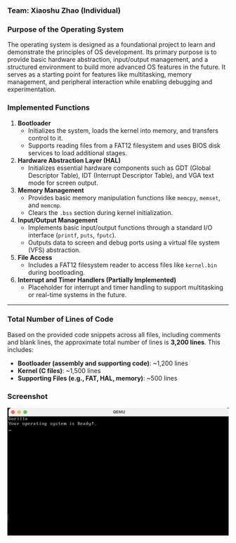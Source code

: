 ### Team: Xiaoshu Zhao (Individual)

### **Purpose of the Operating System**

The operating system is designed as a foundational project to learn and demonstrate the principles of OS development. Its primary purpose is to provide basic hardware abstraction, input/output management, and a structured environment to build more advanced OS features in the future. It serves as a starting point for features like multitasking, memory management, and peripheral interaction while enabling debugging and experimentation.

### **Implemented Functions**

1. **Bootloader**
    - Initializes the system, loads the kernel into memory, and transfers control to it.
    - Supports reading files from a FAT12 filesystem and uses BIOS disk services to load additional stages.
2. **Hardware Abstraction Layer (HAL)**
    - Initializes essential hardware components such as GDT (Global Descriptor Table), IDT (Interrupt Descriptor Table), and VGA text mode for screen output.
3. **Memory Management**
    - Provides basic memory manipulation functions like `memcpy`, `memset`, and `memcmp`.
    - Clears the `.bss` section during kernel initialization.
4. **Input/Output Management**
    - Implements basic input/output functions through a standard I/O interface (`printf`, `puts`, `fputc`).
    - Outputs data to screen and debug ports using a virtual file system (VFS) abstraction.
5. **File Access**
    - Includes a FAT12 filesystem reader to access files like `kernel.bin` during bootloading.
6. **Interrupt and Timer Handlers (Partially Implemented)**
    - Placeholder for interrupt and timer handling to support multitasking or real-time systems in the future.

---

### **Total Number of Lines of Code**

Based on the provided code snippets across all files, including comments and blank lines, the approximate total number of lines is **3,200 lines**. This includes:

- **Bootloader (assembly and supporting code)**: ~1,200 lines
- **Kernel (C files)**: ~1,500 lines
- **Supporting Files (e.g., FAT, HAL, memory)**: ~500 lines


### Screenshot 

![runing screenshot](./GorillaOS_screenshot.png)

